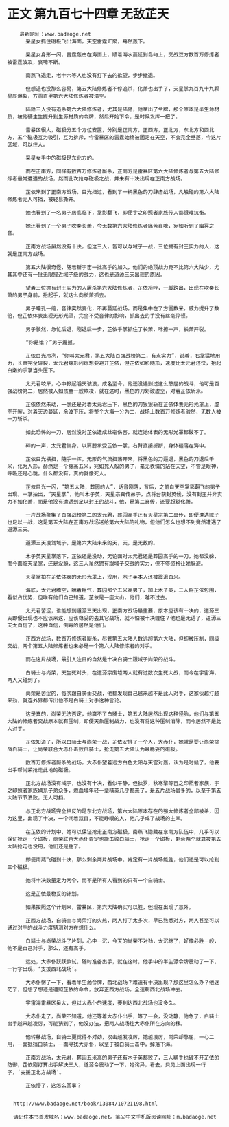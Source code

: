 # 正文 第九百七十四章 无敌芷天
        最新网址：www.badaoge.net
          采星女抓住磁极飞出海面，天空雷霆汇聚，蓦然轰下。
      
          采星女身形一闪，雷霆轰击在海面上，顺着海水蔓延到岛屿上，交战双方数百万修炼者被雷霆波及，哀嚎不断。
      
          南燕飞退走，老十六等人也没有打下去的欲望，步步撤退。
      
          但想退也没那么容易，第五大陆修炼者不停追杀，化萧也出手了，天星掌九百九十九颗星辰爆裂，方圆百里第六大陆修炼者被清空。
      
          陆隐三人没有追杀第六大陆修炼者，尤其是陆隐，他拿出了令牌，那个原本是半生源材质，被他硬生生提升到生源材质的令牌，然后开始下令，是时候发挥一把了。
      
          雷暴区很大，磁极分五个方位安置，分别是正南方，正西方，正北方，东北方和西北方，五个磁极互为吸引，互为排斥，令雷暴区的雷霆始终被固定在天空，不会完全垂落，令这片区域，可以住人。
      
          采星女手中的磁极是东北方的。
      
          而在正南方，同样有数百万修炼者厮杀，正南方是雷暴区第六大陆修炼者与第五大陆修炼者最常遭遇的战场，然而此次抢夺磁极之战，并未有十决出现在正南方战场。
      
          芷依来到了正南方战场，目光扫过，看到了一柄黑色的刀肆虐战场，凡触碰的第六大陆修炼者无人可挡，被轻易撕开。
      
          她也看到了一名男子居高临下，掌影翻飞，即便宇之印照者家族传人都很难抗衡。
      
          她还看到了一个男子吹奏长萧，令无数第六大陆修炼者痛苦哀嚎，宛如听到了幽冥之音。
      
          正南方战场虽然没有十决，但这三人，皆可以与域子一战，三位拥有封王实力的人，这就是正南方战场。
      
          第五大陆很奇怪，随着新宇宙一批高手的加入，他们的绝顶战力竟不比第六大陆少，尤其其中还有一批无限接近域子级的战力，这也是道源三天出现的原因。
      
          望着三位拥有封王实力的人屠杀第六大陆修炼者，芷依冷哼，一脚跨出，出现在吹奏长萧的男子身前，抬起手，就这么向长萧抓去。
      
          男子瞳孔一缩，音律突然变化，不再蔓延战场，而是集中在了方圆数米，威力提升了数倍，但芷依体表出现无形光罩，完全不受音律的影响，抓出去的手没有丝毫停顿。
      
          男子骇然，急忙后退，刚退后一步，芷依手掌抓住了长萧，咔擦一声，长萧开裂。
      
          “你是谁？”男子震撼。
      
          芷依目光冷冽，“你叫太元君，第五大陆百强战榜第二，有点实力”，说着，右掌猛地用力，长萧完全碎裂，太元君身形闪烁想要避开芷依，但芷依如影随形，速度比太元君还快，抬起白嫩的手掌当头压下。
      
          太元君咬牙，心中掀起滔天骇浪，成名至今，他还没遇到过这么憋屈的战斗，他可是百强战榜第二，居然被人如孩童一般欺凌，就在这时，黑色的刀划破虚空，对着芷依斩来。
      
          芷依依然未动，一掌还是对着太元君压下，黑色的刀狠狠斩在芷依体表无形光罩上，虚空开裂，对着天边蔓延，余波下压，将整个大海一分为二，战场上数百万修炼者骇然，无数人被一刀斩杀。
      
          如此恐怖的一刀，居然没对芷依造成丝毫伤害，就连她体表的无形光罩都破不了。
      
          砰的一声，太元君侧身，以肩膀承受芷依一掌，右臂直接折断，身体砸落在海中。
      
          芷依目光横扫，随手一挥，无形的气流扫荡开来，将黑色的刀逼退，黑色的刀退后千米，化为人形，赫然是一个身高五米，宛如死人般的男子，毫无表情的站在天空，不管是眼神，呼吸还是心跳，什么都没有，真的就像死人。
      
          芷依目光一闪，“第五大陆，葬园的人”，话音刚落，背后，之前自天空掌影翻飞的男子出现，一掌拍出，“天星掌”，他叫木子英，天星宗真传弟子，点将台获封英候，没有封王并非实力不如化萧，而是他没有遭遇到足以封王的战斗，他，是第二真传，还要超越化萧。
      
          一片战场聚集了百强战榜第二的太元君，葬园高手还有天星宗第二真传，即便遭遇域子也足以一战，这是第五大陆在正南方战场送给第六大陆的礼物，但他们怎么也想不到竟然遭遇了道源三天。
      
          道源三天凌驾域子，是第六大陆未来的天，天，是无敌的。
      
          木子英天星掌落下，芷依还是没动，无论面对太元君还是葬园高手的一刀，她都没躲，而今面临天星掌，还是没躲，这三人虽然拥有跟域子交战的实力，但不够资格让她躲避。
      
          天星掌拍在芷依体表的无形光罩上，没用，木子英本人还被震退百米。
      
          海底，太元君腾空，喘着粗气，葬园那个五米高男子，加上木子英，三人将芷依包围，看似占优势，但唯有他们自己知道，芷依是一座大山，他们，越不过去。
      
          太元君苦涩，谁能想到道源三天出现，正南方战场最重要，原本应该有十决的，道源三天即便出现也不应该来这，应该稳妥的去其它战场，就不怕被十决缠住？他也是无语了，道源三天太自信了，这种自信，倒霉的居然是他们。
      
          正西方战场，数百万修炼者厮杀，尽管第五大陆人数远超第六大陆，但却被压制，同级交战，两个第五大陆修炼者也未必是一个第六大陆修炼者的对手。
      
          而在这片战场，最引人注目的自然是十决白骑士跟域子尚荣的战斗。
      
          白骑士与尚荣，天生死对头，在道源宗废墟两人就有过数次生死大战，而今在宇宙海，两人又碰到了。
      
          尚荣是苦涩的，每次跟白骑士交战，他都发现自己越来越不是此人对手，这家伙越打越来劲，就连外界都传出他不是白骑士对手这种言论。
      
          这是真的，尚荣无法否定，他赢不了白骑士，第五大陆居然出现这种怪胎，他们与第五大陆的修炼者交战原本就有压制，即便天象压制战力，也没有将这种压制消除，而今居然不是此人对手。
      
          芷依知道了，所以白骑士与尚荣一战，芷依安排了一个人，大赤仆，她就是要让尚荣挑战白骑士，让尚荣联合大赤仆击败白骑士，抢走第五大陆认为最稳妥的磁极。
      
          数百万修炼者厮杀的战场，大赤仆望着远方白色太阳与天宫对轰，认为是时候了，他要出手帮尚荣抢走此地的磁极。
      
          正北方战场没有域子，也没有十决，看似平静，但狄罗，秋寒擎等宙之印照者家族，宇之印照者家族嫡系子弟众多，燃血域年轻一辈精英几乎都来了，是五片战场最多的，以至于第五大陆节节溃败，无人可挡。
      
          与正北方战场完全相反的是东北方战场，第六大陆原本存在的强大修炼者全部被杀，因为这里，出现了十决，一个闭着双目，不能睁眼的人，他几乎成了战场的主宰。
      
          在芷依的计划中，她可以保证抢走正南方磁极，南燕飞隐藏在东南方队伍中，几乎可以保证抢走一个磁极，尚荣联合大赤仆肯定也能击败白骑士，抢走一个磁极，剩余两个就算被第五大陆抢走也没用，他们还是胜了。
      
          即便南燕飞碰到十决，那么剩余两片战场中，肯定有一片战场能胜，他们还是可以抢到三个磁极。
      
          她将十决数量定为两个，而不是所有人看到的只有一个白骑士。
      
          这是芷依最稳妥的计划。
      
          如果按照这个计划来，雷暴区，第六大陆确实可以胜，但现在出现了意外。
      
          正西方战场，白骑士与尚荣打的火热，两人打了太多次，早已熟悉对方，两人甚至可以通过对手的战斗力度猜测对方在想什么。
      
          白骑士与尚荣战斗了片刻，心中一沉，今天的尚荣不对劲，太沉稳了，好像必胜一般，他不是自己对手，那么，还有高手。
      
          远处，大赤仆跃跃欲试，随时准备出手，就在这时，他手中的半生源令牌震动了一下，一行字出现，‘支援西北战场’。
      
          大赤仆愣了一下，看着半生源令牌，西北战场？难道有十决出现？那这里怎么办？他迷茫了，但想了想还是遵照芷依的命令，放弃正西方战场，全速朝西北战场冲去。
      
          宇宙海雷暴区虽大，但以大赤仆的速度，要到达西北战场也没多久。
      
          大赤仆走了，尚荣不知道，他还等着大赤仆出手，等了一会，没动静，他急了，白骑士出手越来越凌厉，可能猜到了，他没办法，把两人战场往大赤仆所在方向的移。
      
          他转移战场，白骑士更觉得不对劲，攻击越发凌厉，她越凌厉，尚荣却憋屈，一心二用，一面抵挡白骑士，一面寻找大赤仆，以至于被白骑士击中，掉落下海。
      
          正南方战场，太元君，葬园五米高的男子还有木子英都败了，三人联手也破不开芷依的防御，芷依刚打算出手解决三人，道源令震动了一下，她诧异，看去，只见上面出现一行字，‘支援正北方战场’。
      
          芷依懵了，这怎么回事？
      
      
      http://www.badaoge.net/book/13084/10721198.html
      
      请记住本书首发域名：www.badaoge.net。笔尖中文手机版阅读网址：m.badaoge.net